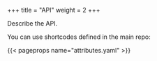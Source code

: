 +++
title  = "API"
weight = 2
+++

Describe the API.

You can use shortcodes defined in the main repo:

{{< pageprops name="attributes.yaml" >}}

